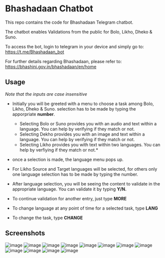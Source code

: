 # Bhashadaan Chatbot

This repo contains the code for Bhashadaan Telegram chatbot.

The chatbot enables  Validations from the public for Bolo, Likho, Dheko & Suno.

To access the bot, login to telegram in your device and simply go to: https://t.me/Bhashadaan_bot

For further details regarding Bhashadaan, please refer to: https://bhashini.gov.in/bhashadaan/en/home

## **Usage**

*Note that the inputs are case insensitive*

- Initially you will be greeted with a menu to choose a task among Bolo, Likho, Dheko & Suno. selection has to be made by typing the apporpriate **number**.
 
    * Selecting Bolo or Suno provides you with an audio and text within a language. You can help by verifying if they match or not.              
    * Selecting Dekho provides you with an image and text within a language. You can help by verifying if they match or not.
    * Selecting Likho provides you with text within two languages. You can help by verfiying if they match or not.*

- once a selection is made, the language menu pops up. 
- For Likho Source and Target languages will be selected, for others only one language selection has to be made by typing the number.
- After language selection, you will be seeing the content to validate in the appropriate language. You can validate it by typing **Y/N.**
- To continue validation for another entry, just type **MORE**
- To change language at any point of time for a selected task, type **LANG**
- To change the task, type **CHANGE**


## **Screenshots**

![image](https://github.com/ULCA-IN/bhashadaan-chatbot/assets/24292062/8e281b59-f3bd-4d6c-ab2e-23a5d7fb95a9)
![image](https://github.com/ULCA-IN/bhashadaan-chatbot/assets/24292062/f7951156-4750-4ee3-9168-02c689ec3345)
![image](https://github.com/ULCA-IN/bhashadaan-chatbot/assets/24292062/6ab735d5-defa-4fb9-9abe-85b1b0ed7884)
![image](https://github.com/ULCA-IN/bhashadaan-chatbot/assets/24292062/ed138f34-cbee-4cd3-870c-6bb165cea9e9)
![image](https://github.com/ULCA-IN/bhashadaan-chatbot/assets/24292062/1a580d81-0ea4-4985-84e3-94f9b143c062)
![image](https://github.com/ULCA-IN/bhashadaan-chatbot/assets/24292062/40aafe86-8629-4f7e-a5af-77ad85a0969a)
![image](https://github.com/ULCA-IN/bhashadaan-chatbot/assets/24292062/becc00ea-e609-4996-bb76-b3d482e4ed27)
![image](https://github.com/ULCA-IN/bhashadaan-chatbot/assets/24292062/7a405d7f-02d9-4490-abdb-658e3425b299)
![image](https://github.com/ULCA-IN/bhashadaan-chatbot/assets/24292062/23d76775-3e1e-4c9e-9e0b-638151d3367e)
![image](https://github.com/ULCA-IN/bhashadaan-chatbot/assets/24292062/0b8e54b2-c7a6-4b26-8d94-1065aa6b0ebd)
![image](https://github.com/ULCA-IN/bhashadaan-chatbot/assets/24292062/25f241e1-8644-40b3-b9b6-4850c3a3860a)
![image](https://github.com/ULCA-IN/bhashadaan-chatbot/assets/24292062/b7f2e57b-bd0f-48ad-8f3d-584109cc32b3)

